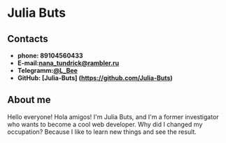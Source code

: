 # Julia Buts

## Contacts
- **phone: 89104560433**
- **E-mail:[nana_tundrick@rambler.ru](mailto:nana_tundrick@rambler.ru)**
- **Telegramm:[@L_Bee](https://t.me/L_Bee)**
- **GitHub: [Julia-Buts] (https://github.com/Julia-Buts)**

## About me
Hello everyone! Hola amigos! I'm Julia Buts, and I'm a former investigator who wants to become a cool web developer. Why did I changed my occupation? Because I like to learn new things and see the result.

